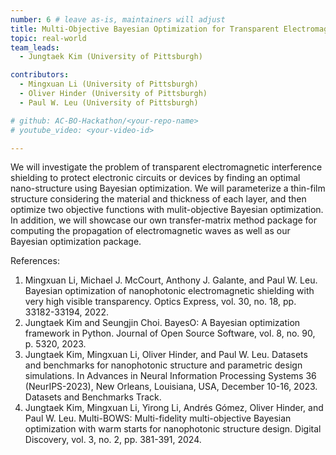 ```yaml
---
number: 6 # leave as-is, maintainers will adjust
title: Multi-Objective Bayesian Optimization for Transparent Electromagnetic Interference Shielding with Thin-Film Structures
topic: real-world
team_leads:
  - Jungtaek Kim (University of Pittsburgh)

contributors:
  - Mingxuan Li (University of Pittsburgh)
  - Oliver Hinder (University of Pittsburgh)
  - Paul W. Leu (University of Pittsburgh)

# github: AC-BO-Hackathon/<your-repo-name>
# youtube_video: <your-video-id>

---
```


We will investigate the problem of transparent electromagnetic interference shielding to protect electronic circuits or devices by finding an optimal nano-structure using Bayesian optimization. We will parameterize a thin-film structure considering the material and thickness of each layer, and then optimize two objective functions with mulit-objective Bayesian optimization. In addition, we will showcase our own transfer-matrix method package for computing the propagation of electromagnetic waves as well as our Bayesian optimization package.

References:

1. Mingxuan Li, Michael J. McCourt, Anthony J. Galante, and Paul W. Leu. Bayesian optimization of nanophotonic electromagnetic shielding with very high visible transparency. Optics Express, vol. 30, no. 18, pp. 33182-33194, 2022.
2. Jungtaek Kim and Seungjin Choi. BayesO: A Bayesian optimization framework in Python. Journal of Open Source Software, vol. 8, no. 90, p. 5320, 2023.
3. Jungtaek Kim, Mingxuan Li, Oliver Hinder, and Paul W. Leu. Datasets and benchmarks for nanophotonic structure and parametric design simulations. In Advances in Neural Information Processing Systems 36 (NeurIPS-2023), New Orleans, Louisiana, USA, December 10-16, 2023. Datasets and Benchmarks Track.
4. Jungtaek Kim, Mingxuan Li, Yirong Li, Andrés Gómez, Oliver Hinder, and Paul W. Leu. Multi-BOWS: Multi-fidelity multi-objective Bayesian optimization with warm starts for nanophotonic structure design. Digital Discovery, vol. 3, no. 2, pp. 381-391, 2024.
